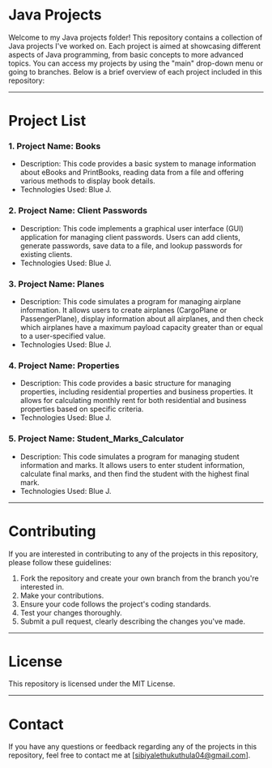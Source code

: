 # Java Projects

Welcome to my Java projects folder! This repository contains a collection of Java projects I've
worked on. Each project is aimed at showcasing different aspects of Java programming, from
basic concepts to more advanced topics. You can access my projects by using the "main" 
drop-down menu or going to branches. Below is a brief overview of each project included in
this repository:

---

# Project List
### 1. Project Name: Books
- Description: This code provides a basic system to manage information about eBooks and PrintBooks, reading data from a file and offering various methods to display book details.
- Technologies Used: Blue J.

### 2. Project Name: Client Passwords
- Description: This code implements a graphical user interface (GUI) application for managing client passwords. Users can add clients, generate passwords, save data to a file, and lookup passwords for existing clients.
- Technologies Used: Blue J.

### 3. Project Name: Planes
- Description: This code simulates a program for managing airplane information. It allows users to create airplanes (CargoPlane or PassengerPlane), display information about all airplanes, and then check which airplanes have a maximum payload capacity greater than or equal to a user-specified value.
- Technologies Used: Blue J.

### 4. Project Name: Properties
- Description:  This code provides a basic structure for managing properties, including residential properties and business properties. It allows for calculating monthly rent for both residential and business properties based on specific criteria.
- Technologies Used: Blue J.

### 5. Project Name: Student_Marks_Calculator
- Description: This code simulates a program for managing student information and marks. It allows users to enter student information, calculate final marks, and then find the student with the highest final mark.
- Technologies Used: Blue J.
---

# Contributing
If you are interested in contributing to any of the projects in this repository, please follow these
guidelines:
1. Fork the repository and create your own branch from the branch you're interested in.
2. Make your contributions.
3. Ensure your code follows the project's coding standards.
4. Test your changes thoroughly.
5. Submit a pull request, clearly describing the changes you've made.

---

# License
This repository is licensed under the MIT License.

---

# Contact
If you have any questions or feedback regarding any of the projects in this repository, feel
free to contact me at [sibiyalethukuthula04@gmail.com].
